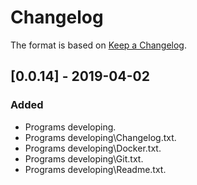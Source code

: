 # Changelog

The format is based on [Keep a Changelog](https://keepachangelog.com/en/1.0.0/).

## [0.0.14] - 2019-04-02
### Added
- Programs developing.
- Programs developing\Changelog.txt.
- Programs developing\Docker.txt.
- Programs developing\Git.txt.
- Programs developing\Readme.txt.

